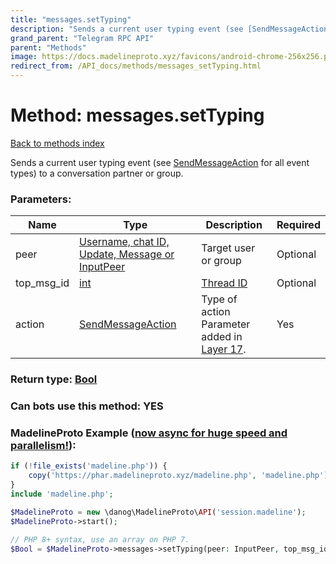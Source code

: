 ```yaml
---
title: "messages.setTyping"
description: "Sends a current user typing event (see [SendMessageAction](../types/SendMessageAction.html) for all event types) to a conversation partner or group."
grand_parent: "Telegram RPC API"
parent: "Methods"
image: https://docs.madelineproto.xyz/favicons/android-chrome-256x256.png
redirect_from: /API_docs/methods/messages_setTyping.html
---
```

# Method: messages.setTyping
[Back to methods index](index.html)



Sends a current user typing event (see [SendMessageAction](../types/SendMessageAction.html) for all event types) to a conversation partner or group.

### Parameters:

| Name     |    Type       | Description | Required |
|----------|---------------|-------------|----------|
|peer|[Username, chat ID, Update, Message or InputPeer](/API_docs/types/InputPeer.html) | Target user or group | Optional|
|top\_msg\_id|[int](/API_docs/types/int.html) | [Thread ID](https://core.telegram.org/api/threads) | Optional|
|action|[SendMessageAction](/API_docs/types/SendMessageAction.html) | Type of action<br>Parameter added in [Layer 17](https://core.telegram.org/api/layers#layer-17). | Yes|


### Return type: [Bool](/API_docs/types/Bool.html)

### Can bots use this method: **YES**


### MadelineProto Example ([now async for huge speed and parallelism!](https://docs.madelineproto.xyz/docs/ASYNC.html)):


```php
if (!file_exists('madeline.php')) {
    copy('https://phar.madelineproto.xyz/madeline.php', 'madeline.php');
}
include 'madeline.php';

$MadelineProto = new \danog\MadelineProto\API('session.madeline');
$MadelineProto->start();

// PHP 8+ syntax, use an array on PHP 7.
$Bool = $MadelineProto->messages->setTyping(peer: InputPeer, top_msg_id: int, action: SendMessageAction, );
```

